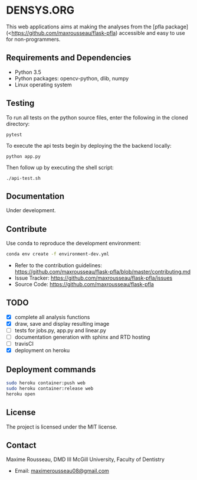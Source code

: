DENSYS.ORG
==========

This web applications aims at making the analyses from the [pfla
package](<https://github.com/maxrousseau/flask-pfla) accessible and easy to use
for non-programmers.

Requirements and Dependencies
-----------------------------

-   Python 3.5
-   Python packages: opencv-python, dlib, numpy 
-   Linux operating system

Testing
-------

To run all tests on the python source files, enter the following in the cloned
directory:

```shell
pytest
```

To execute the api tests begin by deploying the the backend locally:

```shell
python app.py
```

Then follow up by executing the shell script:

```shell
./api-test.sh
```


Documentation
-------------
Under development.

Contribute
----------

Use conda to reproduce the development environment:
```sh
conda env create -f environment-dev.yml
```

-   Refer to the contribution guidelines: <https://github.com/maxrousseau/flask-pfla/blob/master/contributing.md> 
-   Issue Tracker: <https://github.com/maxrousseau/flask-pfla/issues>
-   Source Code: <https://github.com/maxrousseau/flask-pfla>

TODO
----
- [x] complete all analysis functions
- [x] draw, save and display resulting image
- [ ] tests for jobs.py, app.py and linear.py
- [ ] documentation generation with sphinx and RTD hosting
- [ ] travisCI
- [x] deployment on heroku

Deployment commands
------------------
```sh
sudo heroku container:push web
sudo heroku container:release web
heroku open
```

License
-------
The project is licensed under the MIT license.

Contact
-------
Maxime Rousseau, DMD III McGill University, Faculty of Dentistry
- Email: <maximerousseau08@gmail.com>

